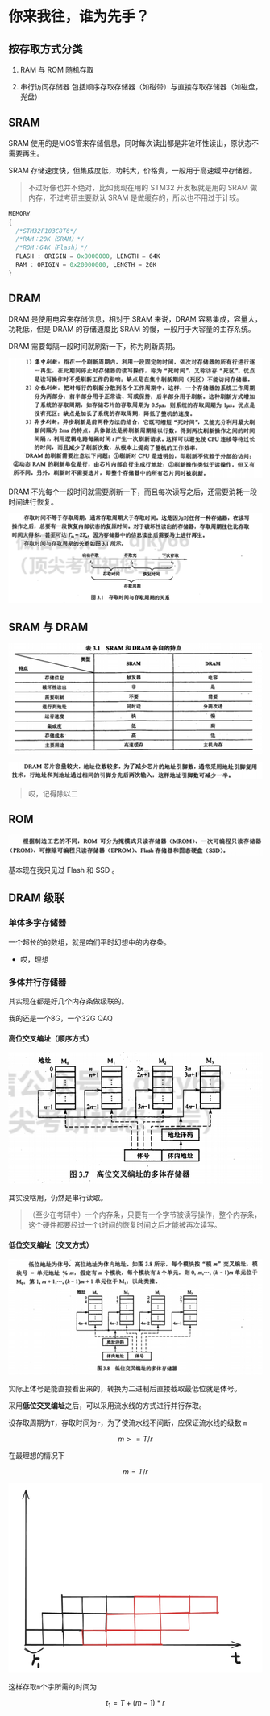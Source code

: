 # 你来我往，谁为先手？

## 按存取方式分类

1. RAM 与 ROM 随机存取

2. 串行访问存储器 包括顺序存取存储器（如磁带）与直接存取存储器（如磁盘，光盘）

## SRAM

SRAM 使用的是MOS管来存储信息，同时每次读出都是非破坏性读出，原状态不需要再生。

SRAM 存储速度快，但集成度低，功耗大，价格贵，一般用于高速缓冲存储器。

> 不过好像也并不绝对，比如我现在用的 STM32 开发板就是用的 SRAM 做内存，不过考研主要默认 SRAM 是做缓存的，所以也不用过于计较。

```rust
MEMORY
{
  /*STM32F103C8T6*/
  /*RAM：20K（SRAM）*/
  /*ROM：64K（Flash）*/
  FLASH : ORIGIN = 0x8000000, LENGTH = 64K
  RAM : ORIGIN = 0x20000000, LENGTH = 20K
}
```

## DRAM

DRAM 是使用电容来存储信息，相对于 SRAM 来说，DRAM 容易集成，容量大，功耗低，但是 DRAM 的存储速度比 SRAM 的慢，一般用于大容量的主存系统。

DRAM 需要每隔一段时间就刷新一下，称为刷新周期。

![14](./media_9/14.png)

DRAM 不光每个一段时间就需要刷新一下，而且每次读写之后，还需要消耗一段时间进行恢复。

![18](./media_9/18.png)

## SRAM 与 DRAM

![15](./media_9/15.png)

![16](./media_9/16.png)

> 哎，记得除以二

## ROM

![17](./media_9/17.png)

基本现在我只见过 Flash 和 SSD 。

## DRAM 级联

### 单体多字存储器

一个超长的的数组，就是咱们平时幻想中的内存条。

- 哎，理想

### 多体并行存储器

其实现在都是好几个内存条做级联的。

我的还是一个8G，一个32G QAQ

#### 高位交叉编址（顺序方式）

![20](./media_9/20.png)

其实没啥用，仍然是串行读取。

> （至少在考研中）一个内存条，只要有一个字节被读写操作，整个内存条，这个硬件都要经过一个t时间的恢复时间之后才能被再次读写。

#### 低位交叉编址（交叉方式）

![21](./media_9/21.png)

实际上体号是能直接看出来的，转换为二进制后直接截取最低位就是体号。

采用**低位交叉编址**之后，可以采用流水线的方式进行并行存取。

设存取周期为`T`，存取时间为`r`，为了使流水线不间断，应保证流水线的级数 `m`

$$
m >= T / r
$$

在最理想的情况下

$$
m = T / r
$$

![23](./media_9/23.png)

这样存取`m`个字所需的时间为

$$
t_1 = T + (m - 1) * r
$$
